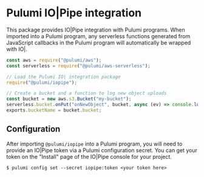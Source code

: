# Pulumi IO|Pipe integration

This package provides IO|Pipe integration with Pulumi programs.  When imported into a Pulumi program, any serverless
functions generated from JavaScript callbacks in the Pulumi program will automatically be wrapped with IO|.  

```javascript
const aws = require("@pulumi/aws");
const serverless = require("@pulumi/aws-serverless");

// Load the Pulumi IO| integration package
require("@pulumi/iopipe");

// Create a bucket and a function to log new object uploads
const bucket = new aws.s3.Bucket("my-bucket");
serverless.bucket.onPut("onNewObject", bucket, async (ev) => console.log(ev));
exports.bucketName = bucket.bucket;
```

## Configuration

After importing `@pulumi/iopipe` into a Pulumi program, you will need to provide an IO|Pipe token via a Pulumi configuration secret.  You can get your token on the "Install" page of the IO|Pipe console for your project.

```
$ pulumi config set --secret iopipe:token <your token here>
```
